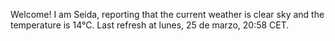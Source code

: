 Welcome! I am Seida, reporting that the current weather is clear sky and the temperature is 14°C.
Last refresh at lunes, 25 de marzo, 20:58 CET.